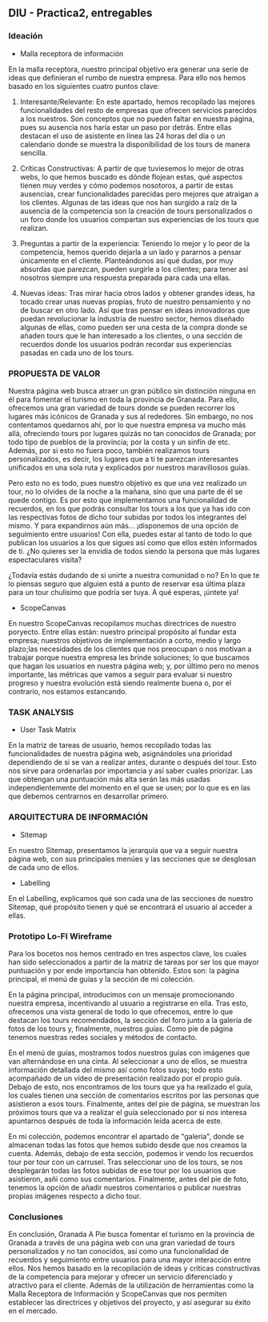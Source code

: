 ## DIU - Practica2, entregables

### Ideación 
* Malla receptora de información 

En la malla receptora, nuestro principal objetivo era generar una serie de ideas que definieran el rumbo de nuestra empresa. Para ello nos hemos basado en los siguientes cuatro puntos clave:

1. Interesante/Relevante: En este apartado, hemos recopilado las mejores funcionalidades del resto de empresas que ofrecen servicios parecidos a los nuestros. Son conceptos que no pueden faltar en nuestra página, pues su ausencia nos haría estar un paso por detrás. Entre ellas destacan el uso de asistente en línea las 24 horas del día o un calendario donde se muestra la disponibilidad de los tours de manera sencilla.

2. Críticas Constructivas: A partir de que tuviesemos lo mejor de otras webs, lo que hemos buscado es dónde flojean estas, qué aspectos tienen muy verdes y cómo podemos nosotoros, a partir de estas ausencias, crear funcionalidades parecidas pero mejores que atraigan a los clientes. Algunas de las ideas que nos han surgido a raíz de la ausencia de la competencia son la creación de tours personalizados o un foro donde los usuarios compartan sus experiencias de los tours que realizan.

3. Preguntas a partir de la experiencia: Teniendo lo mejor y lo peor de la competencia, hemos querido dejarla a un lado y pararnos a pensar únicamente en el cliente. Planteándonos así qué dudas, por muy absurdas que parezcan, pueden surgirle a los clientes; para tener así nosotros siempre una respuesta preparada para cada una ellas.

4. Nuevas ideas: Tras mirar hacia otros lados y obtener grandes ideas, ha tocado crear unas nuevas propias, fruto de nuestro pensamiento y no de buscar en otro lado. Así que tras pensar en ideas innovadoras que puedan revolucionar la industria de nuestro sector, hemos diseñado algunas de ellas, como pueden ser una cesta de la compra donde se añaden tours que le han interesado a los clientes, o una sección de recuerdos donde los usuarios podrán recordar sus experiencias pasadas en cada uno de los tours.


### PROPUESTA DE VALOR

Nuestra página web busca atraer un gran público sin distinción ninguna en él para fomentar el turismo en toda la provincia de Granada. Para ello, ofrecemos una gran variedad de tours donde se pueden recorrer los lugares más icónicos de Granada y sus al rededores. Sin embargo, no nos contentamos quedarnos ahí, por lo que nuestra empresa va mucho más allá, ofreciendo tours por lugares quizás no tan conocidos de Granada; por todo tipo de pueblos de la provincia; por la costa y un sinfín de etc. Además, por si esto no fuera poco, también realizamos tours personalizados, es decir, los lugares que a ti te parezcan interesantes unificados en una sola ruta y explicados por nuestros maravillosos guías.

Pero esto no es todo, pues nuestro objetivo es que una vez realizado un tour, no lo olvides de la noche a la mañana, sino que una parte de él se quede contigo. Es por esto que implementamos una funcionalidad de recuerdos, en los que podrás consultar los tours a los que ya has ido con las respectivas fotos de dicho tour subidas por todos los integrantes del mismo. Y para expandirnos aún más... ¡disponemos de una opción de seguimiento entre usuarios! Con ella, puedes estar al tanto de todo lo que publican los usuarios a los que sigues así como que ellos estén informados de ti. ¿No quieres ser la envidia de todos siendo la persona que más lugares espectaculares visita?

¿Todavía estás dudando de si unirte a nuestra comunidad o no? En lo que te lo piensas seguro que alguien está a punto de reservar esa última plaza para un tour chulísimo que podría ser tuya. A qué esperas, ¡úntete ya!

* ScopeCanvas

En nuestro ScopeCanvas recopilamos muchas directrices de nuestro poryecto. Entre ellas están: nuestro principal propósito al fundar esta empresa; nuestros objetivos de implementación a corto, medio y largo plazo;las necesidades de los clientes que nos preocupan o nos motivan a trabajar porque nuestra empresa les brinde soluciones; lo que buscamos que hagan los usuarios en nuestra página web; y, por último pero no menos importante, las métricas que vamos a seguir para evaluar si nuestro progreso y nuestra evolución está siendo realmente buena o, por el contrario, nos estamos estancando.

### TASK ANALYSIS

* User Task Matrix 

En la matriz de tareas de usuario, hemos recopilado todas las funcionalidades de nuestra página web, asignándoles una prioridad dependiendo de si se van a realizar antes, durante o después del tour. Esto nos sirve para ordenarlas por importancia y así saber cuales priorizar. Las que obtengan una puntuación más alta serán las más usadas independientemente del momento en el que se usen; por lo que es en las que debemos centrarnos en desarrollar primero.


### ARQUITECTURA DE INFORMACIÓN

* Sitemap 

En nuestro Sitemap, presentamos la jerarquía que va a seguir nuestra página web, con sus principales menúes y las secciones que se desglosan de cada uno de ellos.

* Labelling 

En el Labelling, explicamos qué son cada una de las secciones de nuestro Sitemap, qué propósito tienen y qué se encontrará el usuario al acceder a ellas. 

### Prototipo Lo-FI Wireframe 

Para los bocetos nos hemos centrado en tres aspectos clave, los cuales han sido seleccionados a partir de la matriz de tareas por ser los que mayor puntuación y por ende importancia han obtenido. Estos son: la página principal, el menú de guías y la sección de mi colección.

En la página principal, introducimos con un mensaje promocionando nuestra empresa, incentivando al usuario a registrarse en ella. Tras esto, ofrecemos una vista general de todo lo que ofrecemos, entre lo que destacan los tours recomendados, la sección del foro junto a la galería de fotos de los tours y, finalmente, nuestros guías. Como pie de página tenemos nuestras redes sociales y métodos de contacto.

En el menú de guías, mostramos todos nuestros guías con imágenes que van alternándose en una cinta. Al seleccionar a uno de ellos, se muestra información detallada del mismo así como fotos suyas; todo esto acompañado de un vídeo de presentación realizado por el propio guía. Debajo de esto, nos encontramos de los tours que ya ha realizado el guía, los cuales tienen una sección de comentarios escritos por las personas que asistieron a esos tours. Finalmente, antes del pie de página, se muestran los próximos tours que va a realizar el guía seleccionado por si nos interesa apuntarnos después de toda la información leída acerca de este.

En mi colección, podemos encontrar el apartado de "galería", donde se almacenan todas las fotos que hemos subido desde que nos creamos la cuenta. Además, debajo de esta sección, podemos ir vendo los recuerdos tour por tour con un carrusel. Tras seleccionar uno de los tours, se nos desplegarán todas las fotos subidas de ese tour por los usuarios que asistieron, asñi como sus comentarios. Finalmente, antes del pie de foto, tenemos la opción de añadir nuestros comentarios o publicar nuestras propias imágenes respecto a dicho tour.


### Conclusiones  
En conclusión, Granada A Pie busca fomentar el turismo en la provincia de Granada a través de una página web con una gran variedad de tours personalizados y no tan conocidos, así como una funcionalidad de recuerdos y seguimiento entre usuarios para una mayor interacción entre ellos. Nos hemos basado en la recopilación de ideas y críticas constructivas de la competencia para mejorar y ofrecer un servicio diferenciado y atractivo para el cliente. Además de la utilización de herramientas como la Malla Receptora de Información y ScopeCanvas que nos permiten establecer las directrices y objetivos del proyecto, y así asegurar su éxito en el mercado.
